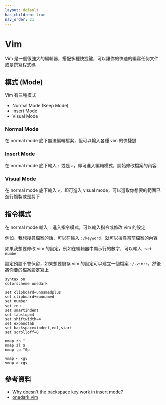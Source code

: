 ```yaml
---
layout: default
has_children: true
nav_order: 21
---
```


# Vim

Vim 是一個很強大的編輯器，搭配多種快捷鍵，可以讓你的快速的編寫任何文件或是撰寫程式碼

## 模式 (Mode)

Vim 有三種模式

- Normal Mode (Keep Mode)
- Insert Mode
- Visual Mode

### Normal Mode

在 normal mode 底下無法編輯檔案，但可以輸入各種 vim 的快捷鍵

### Insert Mode

在 normal mode 底下輸入 `i` 或是 `a`，即可進入編輯模式，開始修改檔案的內容

### Visual Mode

在 normal mode 底下輸入 `v`，即可進入 visual mode，可以選取你想要的範圍已進行複製或是剪下

## 指令模式

在 normal mode 輸入 `:` 進入指令模式，可以輸入指令或修改 vim 的設定

例如，我想搜尋檔案的話，可以在輸入 `:/keyword`，就可以搜尋當前檔案的內容

如果我想要修改 vim 的設定，例如在編輯器中顯示行的數字，可以輸入 `:set number`

設定預設不會保留，如果想要儲存 vim 的設定可以建立一個檔案 `~/.vimrc`，然後將你要的檔案設定寫上

```vim
syntax on
colorscheme onedark

set clipboard=unnamedplus
set clipboard+=unnamed
set number
set rnu
set smartindent
set tabstop=4
set shiftwidth=4
set expandtab
set backspace=indent,eol,start
set scrolloff=8

nmap zh ^
nmap zl $
nmap ,p "0p

vmap < <gv
vmap > >gv
```

## 參考資料

- [Why doesn't the backspace key work in insert mode?](https://vi.stackexchange.com/questions/2162/why-doesnt-the-backspace-key-work-in-insert-mode)
- [onedark.vim](https://github.com/joshdick/onedark.vim)
